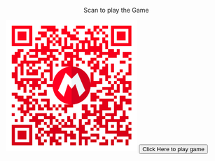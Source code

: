 <center><p>Scan to play the Game</p></center>
<img src="./img/qr-code.png" width="300" 
     height="300"></img>
<button role="button" src="https://adserasinghe.github.io/supermario.github.io/">Click Here to play game</button>
<style>
.button {
  background-color: #EA4C89;
  border-radius: 8px;
  border-style: none;
  box-sizing: border-box;
  color: #FFFFFF;
  cursor: pointer;
  display: inline-block;
  font-family: "Haas Grot Text R Web", "Helvetica Neue", Helvetica, Arial, sans-serif;
  font-size: 14px;
  font-weight: 500;
  height: 40px;
  line-height: 20px;
  list-style: none;
  margin: 0;
  outline: none;
  padding: 10px 16px;
  position: relative;
  text-align: center;
  text-decoration: none;
  transition: color 100ms;
  vertical-align: baseline;
  user-select: none;
  -webkit-user-select: none;
  touch-action: manipulation;
}
.button:hover
  background-color: #F082AC;
}
</style>
